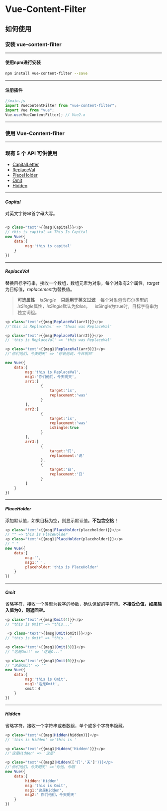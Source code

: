 # Vue-Content-Filter


## 如何使用


###  安装 **vue-content-filter**

----------


#### 使用npm进行安装
```sh
npm install vue-content-filter --save
```

----------
#### 注册插件
```javascript
//main.js
import VueContentFilter from "vue-content-filter";
import Vue from "vue";
Vue.use(VueContentFilter); // Vue2.x
```

----------


### 使用 **Vue-Comtent-filter**

----------


### 现有 5 个 API 可供使用
- [CapitalLetter](#CapitalLetter)
- [ReplaceVal](#ReplaceVal)
- [PlaceHolder](#PlaceHolder)
- [Omit](#Omit)
- [Hidden](#Hidden)

----------


#### *Capital*

对英文字符串首字母大写。


```javascript

<p class="text">{{msg|Capital}}</p> 
// this is capital => This Is Capital
new Vue({
    data:{
         msg:'this is capital'
    }
})
```

----------


#### *ReplaceVal*
替换目标字符串，接收一个数组，数组元素为对象，每个对象有2个属性，*target*为目标值，*replacement*为替换值。

>**可选属性** &nbsp;&nbsp;&nbsp;*isSingle*
>&nbsp;&nbsp;&nbsp;**只适用于英文过滤**
>&nbsp;&nbsp;&nbsp;每个对象包含布尔类型的*isSingle*属性，*isSingle*默认为*false*。
>&nbsp;&nbsp;&nbsp;isSingle为true时，目标字符串为独立词组。
```javascript
<p class="text">{{msg|ReplaceVal(arr1)}}</p>
//'this is ReplaceVal' => 'thwas was ReplaceVal'

<p class="text">{{msg|ReplaceVal(arr2)}}</p>
// 'this is ReplaceVal' => 'this was ReplaceVal'

<p class="text">{{msg1|ReplaceVal(arr3)}}</p>
//'你们他们，今天明天' => '你说他说，今日明日'

new Vue({
    data:{
         msg:'this is ReplaceVal',
         msg1:'你们他们，今天明天',
         arr1:[
                {
                    target:'is',
                    replacement:'was'
                }
         ],
         arr2:[
                {
                    target:'is',
                    replacement:'was'
                    isSingle:true
                }
         ],
         arr3:[
                {
                    target:'们',
                    replacement:'说'
                },
                {
                    target:'日',
                    replacement:'日'
                }
         ]
    }
})
```
----------


#### *PlaceHolder*
添加默认值，如果目标为空，则显示默认值。**不包含空格！**
```javascript
<p class="text">{{msg|PlaceHolder(placeholder)}}</p>
// "" => this is PlaceHolder
<p class="text">{{msg1|PlaceHolder(placeholder)}}</p>
// " "
new Vue({
    data:{
         msg:'',
         msg1:' ',
         placeholder:'this is PlaceHolder'
    }
})
```

----------


#### *Omit*

省略字符，接收一个类型为数字的参数，确认保留的字符串。**不接受负值，如果输入值为0，则返回空。**
```javascript
<p class="text">{{msg|Omit(4)}}</p>
// "this is Omit" => "this..."

 <p class="text">{{msg|Omit(omit)}}</p>
// "this is Omit" => "this..."

<p class="text">{{msg1|Omit(3)}}</p>
// "这是Omit" => "这是O..."

<p class="text">{{msg1|Omit(0)}}</p>
// "这是Omit" => ""
new Vue({
    data:{
         msg:'this is Omit',
         msg1:'这是Omit',
         omit：4 
    }
})
```

----------
#### *Hidden*

省略字符，接收一个字符串或者数组，单个或多个字符串隐藏。
```javascript
<p class="text">{{msg|Hidden(hidden)}}</p>
// 'this is Hidden' =>'this is '

<p class="text">{{msg1|Hidden('Hidden')}}</p>
//'这是Hidden' => '这是'

<p class="text">{{msg2|Hidden(['们','天']')}}</p>
//'你们他们，今天明天' =>'你他，今明'
new Vue({
    data:{
         hidden:'Hidden'
         msg:'this is Omit',
         msg1:'这是Hidden',
         msg2:' 你们他们，今天明天'
    }
})
```
